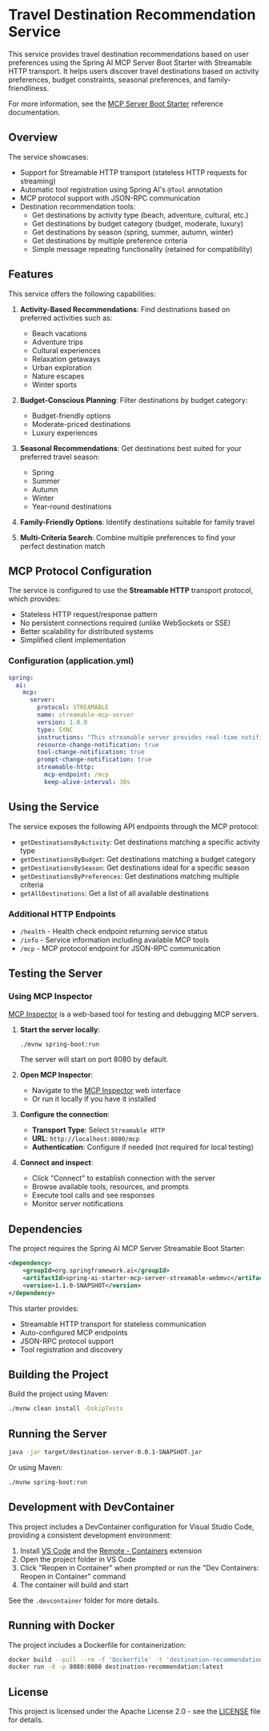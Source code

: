 # Travel Destination Recommendation Service

This service provides travel destination recommendations based on user preferences using the Spring AI MCP Server Boot Starter with Streamable HTTP transport. It helps users discover travel destinations based on activity preferences, budget constraints, seasonal preferences, and family-friendliness.

For more information, see the [MCP Server Boot Starter](https://docs.spring.io/spring-ai/reference/api/mcp/mcp-server-boot-starter-docs.html) reference documentation.

## Overview

The service showcases:
- Support for Streamable HTTP transport (stateless HTTP requests for streaming)
- Automatic tool registration using Spring AI's `@Tool` annotation
- MCP protocol support with JSON-RPC communication
- Destination recommendation tools:
  - Get destinations by activity type (beach, adventure, cultural, etc.)
  - Get destinations by budget category (budget, moderate, luxury)
  - Get destinations by season (spring, summer, autumn, winter)
  - Get destinations by multiple preference criteria
  - Simple message repeating functionality (retained for compatibility)

## Features

This service offers the following capabilities:

1. **Activity-Based Recommendations**: Find destinations based on preferred activities such as:
   - Beach vacations
   - Adventure trips
   - Cultural experiences
   - Relaxation getaways
   - Urban exploration
   - Nature escapes
   - Winter sports

2. **Budget-Conscious Planning**: Filter destinations by budget category:
   - Budget-friendly options
   - Moderate-priced destinations
   - Luxury experiences

3. **Seasonal Recommendations**: Get destinations best suited for your preferred travel season:
   - Spring
   - Summer
   - Autumn
   - Winter
   - Year-round destinations

4. **Family-Friendly Options**: Identify destinations suitable for family travel

5. **Multi-Criteria Search**: Combine multiple preferences to find your perfect destination match

## MCP Protocol Configuration

The service is configured to use the **Streamable HTTP** transport protocol, which provides:
- Stateless HTTP request/response pattern
- No persistent connections required (unlike WebSockets or SSE)
- Better scalability for distributed systems
- Simplified client implementation

### Configuration (application.yml)

```yaml
spring:
  ai:
    mcp:
      server:
        protocol: STREAMABLE
        name: streamable-mcp-server
        version: 1.0.0
        type: SYNC
        instructions: "This streamable server provides real-time notifications"
        resource-change-notification: true
        tool-change-notification: true
        prompt-change-notification: true
        streamable-http:
          mcp-endpoint: /mcp
          keep-alive-interval: 30s
```

## Using the Service

The service exposes the following API endpoints through the MCP protocol:

- `getDestinationsByActivity`: Get destinations matching a specific activity type
- `getDestinationsByBudget`: Get destinations matching a budget category
- `getDestinationsBySeason`: Get destinations ideal for a specific season
- `getDestinationsByPreferences`: Get destinations matching multiple criteria
- `getAllDestinations`: Get a list of all available destinations

### Additional HTTP Endpoints

- `/health` - Health check endpoint returning service status
- `/info` - Service information including available MCP tools
- `/mcp` - MCP protocol endpoint for JSON-RPC communication

## Testing the Server

### Using MCP Inspector

[MCP Inspector](https://github.com/modelcontextprotocol/inspector) is a web-based tool for testing and debugging MCP servers.

1. **Start the server locally**:
   ```bash
   ./mvnw spring-boot:run
   ```
   The server will start on port 8080 by default.

2. **Open MCP Inspector**:
   - Navigate to the [MCP Inspector](https://inspector.mcphub.com/) web interface
   - Or run it locally if you have it installed

3. **Configure the connection**:
   - **Transport Type**: Select `Streamable HTTP`
   - **URL**: `http://localhost:8080/mcp`
   - **Authentication**: Configure if needed (not required for local testing)

4. **Connect and inspect**:
   - Click "Connect" to establish connection with the server
   - Browse available tools, resources, and prompts
   - Execute tool calls and see responses
   - Monitor server notifications

## Dependencies

The project requires the Spring AI MCP Server Streamable Boot Starter:

```xml
<dependency>
    <groupId>org.springframework.ai</groupId>
    <artifactId>spring-ai-starter-mcp-server-streamable-webmvc</artifactId>
    <version>1.1.0-SNAPSHOT</version>
</dependency>
```

This starter provides:
- Streamable HTTP transport for stateless communication
- Auto-configured MCP endpoints
- JSON-RPC protocol support
- Tool registration and discovery

## Building the Project

Build the project using Maven:
```bash
./mvnw clean install -DskipTests
```

## Running the Server

```bash
java -jar target/destination-server-0.0.1-SNAPSHOT.jar
```

Or using Maven:
```bash
./mvnw spring-boot:run
```

## Development with DevContainer

This project includes a DevContainer configuration for Visual Studio Code, providing a consistent development environment:

1. Install [VS Code](https://code.visualstudio.com/) and the [Remote - Containers](https://marketplace.visualstudio.com/items?itemName=ms-vscode-remote.remote-containers) extension
2. Open the project folder in VS Code
3. Click "Reopen in Container" when prompted or run the "Dev Containers: Reopen in Container" command
4. The container will build and start

See the `.devcontainer` folder for more details.

## Running with Docker

The project includes a Dockerfile for containerization:

```bash
docker build --pull --rm -f 'Dockerfile' -t 'destination-recommendation:latest' '.'  
docker run -d -p 8080:8080 destination-recommendation:latest
```

## License

This project is licensed under the Apache License 2.0 - see the [LICENSE](LICENSE) file for details.
